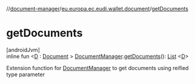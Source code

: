 //[document-manager](../../index.md)/[eu.europa.ec.eudi.wallet.document](index.md)/[getDocuments](get-documents.md)

# getDocuments

[androidJvm]\
inline fun &lt;[D](get-documents.md) : [Document](-document/index.md)
&gt; [DocumentManager](-document-manager/index.md).[getDocuments](get-documents.md)(): [List](https://kotlinlang.org/api/latest/jvm/stdlib/kotlin.collections/-list/index.html)
&lt;[D](get-documents.md)&gt;

Extension function for [DocumentManager](-document-manager/index.md) to get documents using reified type parameter
